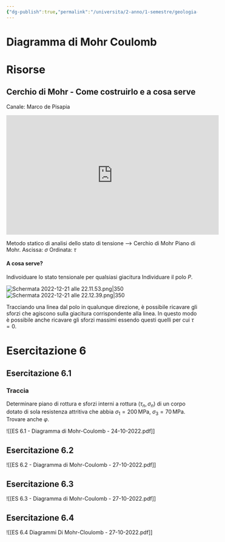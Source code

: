 ```yaml
---
{"dg-publish":true,"permalink":"/universita/2-anno/1-semestre/geologia-applicata/esercitazioni/esercitazione-6-diagramma-di-mohr-coulomb/"}
---
```



# Diagramma di Mohr Coulomb



# Risorse
## Cerchio di Mohr - Come costruirlo e a cosa serve
Canale: Marco de Pisapia
<iframe width="560" height="315" src="https://www.youtube.com/embed/LD86rANNDY0" title="YouTube video player" frameborder="0" allow="accelerometer; autoplay; clipboard-write; encrypted-media; gyroscope; picture-in-picture" allowfullscreen></iframe>

Metodo statico di analisi dello stato di tensione --> Cerchio di Mohr
Piano di Mohr. 
Ascissa: $\sigma$
Ordinata: $\tau$

#### A cosa serve?
Indivoiduare lo stato tensionale per qualsiasi giacitura
Individuare il polo $P$.

![Schermata 2022-12-21 alle 22.11.53.png|350](/img/user/allegati/Schermata%202022-12-21%20alle%2022.11.53.png)
![Schermata 2022-12-21 alle 22.12.39.png|350](/img/user/allegati/Schermata%202022-12-21%20alle%2022.12.39.png)

Tracciando una linea dal polo in qualunque direzione, è possibile ricavare gli sforzi che agiscono sulla giacitura corrispondente alla linea. In questo modo è possibile anche ricavare gli sforzi massimi essendo questi quelli per cui $\tau = 0$.


# Esercitazione 6
## Esercitazione 6.1
### Traccia
Determinare piano di rottura e sforzi interni a rottura ($\tau_{n}, \sigma_{n}$) di un corpo dotato di sola resistenza attritiva che abbia $\sigma_{1}= 200 \, \mathrm{MPa}$, $\sigma_{3} = 70 \, \mathrm{MPa}$. Trovare anche $\varphi$.



![[ES 6.1 - Diagramma di Mohr-Coulomb - 24-10-2022.pdf]]

## Esercitazione 6.2

![[ES 6.2 - Diagramma di Mohr-Coulomb - 27-10-2022.pdf]]
## Esercitazione 6.3

![[ES 6.3 - Diagramma di Mohr-Coulomb - 27-10-2022.pdf]]
## Esercitazione 6.4

![[ES 6.4 Diagrammi Di Mohr-Cloulomb - 27-10-2022.pdf]]